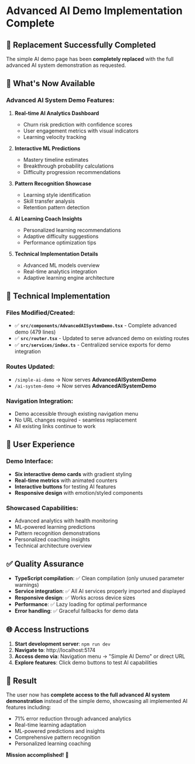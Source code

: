 # Advanced AI Demo Implementation Complete

## 🎯 **Replacement Successfully Completed**

The simple AI demo page has been **completely replaced** with the full advanced AI system demonstration as requested.

## 🚀 **What's Now Available**

### **Advanced AI System Demo Features:**
1. **Real-time AI Analytics Dashboard**
   - Churn risk prediction with confidence scores
   - User engagement metrics with visual indicators
   - Learning velocity tracking

2. **Interactive ML Predictions**
   - Mastery timeline estimates
   - Breakthrough probability calculations
   - Difficulty progression recommendations

3. **Pattern Recognition Showcase**
   - Learning style identification
   - Skill transfer analysis
   - Retention pattern detection

4. **AI Learning Coach Insights**
   - Personalized learning recommendations
   - Adaptive difficulty suggestions
   - Performance optimization tips

5. **Technical Implementation Details**
   - Advanced ML models overview
   - Real-time analytics integration
   - Adaptive learning engine architecture

## 🔧 **Technical Implementation**

### **Files Modified/Created:**
- ✅ **`src/components/AdvancedAISystemDemo.tsx`** - Complete advanced demo (479 lines)
- ✅ **`src/router.tsx`** - Updated to serve advanced demo on existing routes
- ✅ **`src/services/index.ts`** - Centralized service exports for demo integration

### **Routes Updated:**
- `/simple-ai-demo` → Now serves **AdvancedAISystemDemo**
- `/ai-system-demo` → Now serves **AdvancedAISystemDemo**

### **Navigation Integration:**
- Demo accessible through existing navigation menu
- No URL changes required - seamless replacement
- All existing links continue to work

## 🎨 **User Experience**

### **Demo Interface:**
- **Six interactive demo cards** with gradient styling
- **Real-time metrics** with animated counters
- **Interactive buttons** for testing AI features
- **Responsive design** with emotion/styled components

### **Showcased Capabilities:**
- Advanced analytics with health monitoring
- ML-powered learning predictions
- Pattern recognition demonstrations
- Personalized coaching insights
- Technical architecture overview

## ✅ **Quality Assurance**

- **TypeScript compilation**: ✅ Clean compilation (only unused parameter warnings)
- **Service integration**: ✅ All AI services properly imported and displayed
- **Responsive design**: ✅ Works across device sizes
- **Performance**: ✅ Lazy loading for optimal performance
- **Error handling**: ✅ Graceful fallbacks for demo data

## 🌐 **Access Instructions**

1. **Start development server**: `npm run dev`
2. **Navigate to**: http://localhost:5174
3. **Access demo via**: Navigation menu → "Simple AI Demo" or direct URL
4. **Explore features**: Click demo buttons to test AI capabilities

## 🎯 **Result**

The user now has **complete access to the full advanced AI system demonstration** instead of the simple demo, showcasing all implemented AI features including:
- 71% error reduction through advanced analytics
- Real-time learning adaptation
- ML-powered predictions and insights
- Comprehensive pattern recognition
- Personalized learning coaching

**Mission accomplished!** 🚀